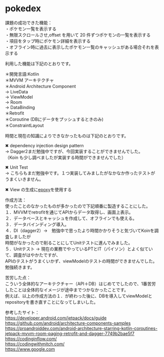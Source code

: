 # pokedex

課題の成功できた機能：  
・ポケモン一覧を表示する  
・無限スクロールさせ,offset を用いて 20 件ずつポケモンの一覧を表示する  
・項目をタップ時にポケモン詳細を表示する  
・オフライン時に過去に表示したポケモン一覧のキャッシュがある場合それを表示する  

利用した機能は下記のとおりです。  

＊開発言語:Kotlin  
＊MVVM アーキテクチャ  
＊Android Architecture Component  
→ LiveData  
→ ViewModel  
→ Room  
→ DataBinding  
＊Retrofit  
＊Coroutine (DBにデータをプッシュするときのみ)  
＊ConstraintLayout  

時間と現在の知識によりできなかったものは下記のとおりです。  

✖ dependency injection design pattern  
→ Dagger2まだ勉強中ですが、今回実装することができませんでした。  
（Koin も少し調べましたが実装する時間ができませんでした）  

✖ Unit Test  
→ こちらもまだ勉強中です。１つ実装してみましたがなかなか作ったテストがうまくいきません。  

✖ View の生成に[epoxy](https://github.com/airbnb/epoxy)を使用する  

作成方法：  
使ったことのなかったものが多かったので下記順番に製造することにした。  
１．MVVMでretrofitを通じてAPIからデータ取得し、画面上表示。  
２．データベースとキャッシュを作成して、オフラインでも使える。  
３．データバインディング導入。  
４．DI（dagger2）->　勉強中で思ったより時間かかりそうと気づいてKoinを調査しましたが  
時間がなかったので削ることにしてUnitテストに進んでみました。  
５．Unitテスト -> 現在の業務でやっているPTとIT（パイソン）とよく似ていて、調査がはやかたですが、  
APIのテストがうまくいかず、viewModelのテストの時間ができませんでした。  
勉強続きます。  

苦労した点：  
こういう全体的なアーキテクチャー（API＋DB）はじめてでしたので、1番苦労したことは全体的なイメージが途中までつかなかったことです。  
例えば、以上の作成方法の１．が終わった後に、DBを導入してviewModelとrepositoryを書き直すことになってしまいした。  


参考したサイト：  
https://developer.android.com/jetpack/docs/guide  
https://github.com/android/architecture-components-samples  
https://proandroiddev.com/android-architecture-starring-kotlin-coroutines-jetpack-mvvm-room-paging-retrofit-and-dagger-7749b2bae5f7  
https://codinginflow.com/  
https://codingwithmitch.com/  
https://www.google.com  
